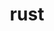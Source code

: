 ---
title: "rust"
layout: cache
categories: [package, develop-2025-01-26]
meta: {"versions": ["1.83.0"], "compilers": ["gcc@=10.5.0", "gcc@=11.1.0", "gcc@=11.4.0", "gcc@=13.2.0", "gcc@=13.3.0", "gcc@=7.5.0", "gcc@=9.4.0"], "oss": ["centos7", "rhel8", "ubuntu18.04", "ubuntu20.04", "ubuntu22.04", "ubuntu24.04"], "platforms": ["linux"], "targets": ["aarch64", "neoverse_v2", "ppc64le", "x86_64_v3"], "stacks": ["data-vis-sdk", "developer-tools-aarch64-linux-gnu", "developer-tools-x86_64_v3-linux-gnu", "e4s", "e4s-neoverse-v2", "e4s-oneapi", "e4s-power", "ml-linux-aarch64-cpu", "ml-linux-aarch64-cuda", "ml-linux-x86_64-cpu", "ml-linux-x86_64-cuda", "ml-linux-x86_64-rocm", "radiuss", "root"], "num_specs": 23, "num_specs_by_stack": {"root": 23, "developer-tools-x86_64_v3-linux-gnu": 1, "developer-tools-aarch64-linux-gnu": 1, "radiuss": 2, "e4s-power": 2, "data-vis-sdk": 1, "e4s-neoverse-v2": 2, "e4s": 4, "e4s-oneapi": 2, "ml-linux-aarch64-cuda": 4, "ml-linux-aarch64-cpu": 4, "ml-linux-x86_64-rocm": 3, "ml-linux-x86_64-cuda": 4, "ml-linux-x86_64-cpu": 4}}
spec_details: [{"hash": "m7tt3p2winqrfj4nxp2lxqmqjo3xjewd", "compiler": "gcc@=10.5.0", "versions": ["1.83.0"], "os": "centos7", "platform": "linux", "target": "x86_64_v3", "variants": ["build_system=generic", "+dev", "~docs", "+src"], "stacks": ["root", "developer-tools-x86_64_v3-linux-gnu"], "size": "-", "tarball": "https://binaries.spack.io/develop-2025-01-26/build_cache/linux-centos7-x86_64_v3/gcc-10.5.0/rust-1.83.0/linux-centos7-x86_64_v3-gcc-10.5.0-rust-1.83.0-m7tt3p2winqrfj4nxp2lxqmqjo3xjewd.spack"}, {"hash": "2tt2c7htbactoulsr4xgufyeg4vusl3f", "compiler": "gcc@=13.3.0", "versions": ["1.83.0"], "os": "rhel8", "platform": "linux", "target": "aarch64", "variants": ["build_system=generic", "+dev", "~docs", "+src"], "stacks": ["developer-tools-aarch64-linux-gnu", "root"], "size": "-", "tarball": "https://binaries.spack.io/develop-2025-01-26/build_cache/linux-rhel8-aarch64/gcc-13.3.0/rust-1.83.0/linux-rhel8-aarch64-gcc-13.3.0-rust-1.83.0-2tt2c7htbactoulsr4xgufyeg4vusl3f.spack"}, {"hash": "dcg4p3l7f5uc4gbpg7rgalpuqzxwrmju", "compiler": "gcc@=7.5.0", "versions": ["1.83.0"], "os": "ubuntu18.04", "platform": "linux", "target": "x86_64_v3", "variants": ["build_system=generic", "~dev", "~docs", "+src"], "stacks": ["root", "radiuss"], "size": "-", "tarball": "https://binaries.spack.io/develop-2025-01-26/build_cache/linux-ubuntu18.04-x86_64_v3/gcc-7.5.0/rust-1.83.0/linux-ubuntu18.04-x86_64_v3-gcc-7.5.0-rust-1.83.0-dcg4p3l7f5uc4gbpg7rgalpuqzxwrmju.spack"}, {"hash": "xrwmtvcfd4wmusskrbnqcz7ppcdhuqbw", "compiler": "gcc@=7.5.0", "versions": ["1.83.0"], "os": "ubuntu18.04", "platform": "linux", "target": "x86_64_v3", "variants": ["build_system=generic", "~dev", "~docs", "+src"], "stacks": ["root", "radiuss"], "size": "-", "tarball": "https://binaries.spack.io/develop-2025-01-26/build_cache/linux-ubuntu18.04-x86_64_v3/gcc-7.5.0/rust-1.83.0/linux-ubuntu18.04-x86_64_v3-gcc-7.5.0-rust-1.83.0-xrwmtvcfd4wmusskrbnqcz7ppcdhuqbw.spack"}, {"hash": "6vaifzheuyo3nevkuwzne3gea4tvidho", "compiler": "gcc@=9.4.0", "versions": ["1.83.0"], "os": "ubuntu20.04", "platform": "linux", "target": "ppc64le", "variants": ["build_system=generic", "~dev", "~docs", "+src"], "stacks": ["root", "e4s-power"], "size": "-", "tarball": "https://binaries.spack.io/develop-2025-01-26/build_cache/linux-ubuntu20.04-ppc64le/gcc-9.4.0/rust-1.83.0/linux-ubuntu20.04-ppc64le-gcc-9.4.0-rust-1.83.0-6vaifzheuyo3nevkuwzne3gea4tvidho.spack"}, {"hash": "ecikg4skmid5e7ehznzyop3b36gfypeq", "compiler": "gcc@=9.4.0", "versions": ["1.83.0"], "os": "ubuntu20.04", "platform": "linux", "target": "ppc64le", "variants": ["build_system=generic", "~dev", "~docs", "+src"], "stacks": ["root", "e4s-power"], "size": "-", "tarball": "https://binaries.spack.io/develop-2025-01-26/build_cache/linux-ubuntu20.04-ppc64le/gcc-9.4.0/rust-1.83.0/linux-ubuntu20.04-ppc64le-gcc-9.4.0-rust-1.83.0-ecikg4skmid5e7ehznzyop3b36gfypeq.spack"}, {"hash": "tupfvp6uo6pochmqpxifxuyr3s5ob475", "compiler": "gcc@=11.1.0", "versions": ["1.83.0"], "os": "ubuntu20.04", "platform": "linux", "target": "x86_64_v3", "variants": ["build_system=generic", "~dev", "~docs", "+src"], "stacks": ["root", "data-vis-sdk"], "size": "-", "tarball": "https://binaries.spack.io/develop-2025-01-26/build_cache/linux-ubuntu20.04-x86_64_v3/gcc-11.1.0/rust-1.83.0/linux-ubuntu20.04-x86_64_v3-gcc-11.1.0-rust-1.83.0-tupfvp6uo6pochmqpxifxuyr3s5ob475.spack"}, {"hash": "n3tdi5zmiyockoqmhtj7fkqhohlceoow", "compiler": "gcc@=11.4.0", "versions": ["1.83.0"], "os": "ubuntu22.04", "platform": "linux", "target": "neoverse_v2", "variants": ["build_system=generic", "~dev", "~docs", "+src"], "stacks": ["root", "e4s-neoverse-v2"], "size": "-", "tarball": "https://binaries.spack.io/develop-2025-01-26/build_cache/linux-ubuntu22.04-neoverse_v2/gcc-11.4.0/rust-1.83.0/linux-ubuntu22.04-neoverse_v2-gcc-11.4.0-rust-1.83.0-n3tdi5zmiyockoqmhtj7fkqhohlceoow.spack"}, {"hash": "zr46fshlrkp5ff36vdgqhnlv3nq6xwcs", "compiler": "gcc@=11.4.0", "versions": ["1.83.0"], "os": "ubuntu22.04", "platform": "linux", "target": "neoverse_v2", "variants": ["build_system=generic", "~dev", "~docs", "+src"], "stacks": ["root", "e4s-neoverse-v2"], "size": "-", "tarball": "https://binaries.spack.io/develop-2025-01-26/build_cache/linux-ubuntu22.04-neoverse_v2/gcc-11.4.0/rust-1.83.0/linux-ubuntu22.04-neoverse_v2-gcc-11.4.0-rust-1.83.0-zr46fshlrkp5ff36vdgqhnlv3nq6xwcs.spack"}, {"hash": "qdtasn7gtzjhfwruwo57rm72dq5y3mfb", "compiler": "gcc@=11.4.0", "versions": ["1.83.0"], "os": "ubuntu22.04", "platform": "linux", "target": "x86_64_v3", "variants": ["build_system=generic", "~dev", "~docs", "+src"], "stacks": ["root", "e4s"], "size": "-", "tarball": "https://binaries.spack.io/develop-2025-01-26/build_cache/linux-ubuntu22.04-x86_64_v3/gcc-11.4.0/rust-1.83.0/linux-ubuntu22.04-x86_64_v3-gcc-11.4.0-rust-1.83.0-qdtasn7gtzjhfwruwo57rm72dq5y3mfb.spack"}, {"hash": "mditkll3ruxlygf3rbb5ub4kwoozusag", "compiler": "gcc@=11.4.0", "versions": ["1.83.0"], "os": "ubuntu22.04", "platform": "linux", "target": "x86_64_v3", "variants": ["build_system=generic", "~dev", "~docs", "+src"], "stacks": ["root", "e4s"], "size": "-", "tarball": "https://binaries.spack.io/develop-2025-01-26/build_cache/linux-ubuntu22.04-x86_64_v3/gcc-11.4.0/rust-1.83.0/linux-ubuntu22.04-x86_64_v3-gcc-11.4.0-rust-1.83.0-mditkll3ruxlygf3rbb5ub4kwoozusag.spack"}, {"hash": "ov453c5lyxjeyuwnlgehsg73ym5jtwtz", "compiler": "gcc@=11.4.0", "versions": ["1.83.0"], "os": "ubuntu22.04", "platform": "linux", "target": "x86_64_v3", "variants": ["build_system=generic", "+dev", "~docs", "+src"], "stacks": ["root", "e4s"], "size": "-", "tarball": "https://binaries.spack.io/develop-2025-01-26/build_cache/linux-ubuntu22.04-x86_64_v3/gcc-11.4.0/rust-1.83.0/linux-ubuntu22.04-x86_64_v3-gcc-11.4.0-rust-1.83.0-ov453c5lyxjeyuwnlgehsg73ym5jtwtz.spack"}, {"hash": "33lqax3cmaiuzmapbkx7ivihevxk3ev7", "compiler": "gcc@=11.4.0", "versions": ["1.83.0"], "os": "ubuntu22.04", "platform": "linux", "target": "x86_64_v3", "variants": ["build_system=generic", "~dev", "~docs", "+src"], "stacks": ["root", "e4s"], "size": "-", "tarball": "https://binaries.spack.io/develop-2025-01-26/build_cache/linux-ubuntu22.04-x86_64_v3/gcc-11.4.0/rust-1.83.0/linux-ubuntu22.04-x86_64_v3-gcc-11.4.0-rust-1.83.0-33lqax3cmaiuzmapbkx7ivihevxk3ev7.spack"}, {"hash": "dlqkgq4p32i33qtwuo32laf2av43ei25", "compiler": "gcc@=11.4.0", "versions": ["1.83.0"], "os": "ubuntu22.04", "platform": "linux", "target": "x86_64_v3", "variants": ["build_system=generic", "~dev", "~docs", "+src"], "stacks": ["e4s-oneapi", "root"], "size": "-", "tarball": "https://binaries.spack.io/develop-2025-01-26/build_cache/linux-ubuntu22.04-x86_64_v3/gcc-11.4.0/rust-1.83.0/linux-ubuntu22.04-x86_64_v3-gcc-11.4.0-rust-1.83.0-dlqkgq4p32i33qtwuo32laf2av43ei25.spack"}, {"hash": "vau3rvxqfq6bahszzzrckqwy6vhvytbv", "compiler": "gcc@=11.4.0", "versions": ["1.83.0"], "os": "ubuntu22.04", "platform": "linux", "target": "x86_64_v3", "variants": ["build_system=generic", "~dev", "~docs", "+src"], "stacks": ["e4s-oneapi", "root"], "size": "-", "tarball": "https://binaries.spack.io/develop-2025-01-26/build_cache/linux-ubuntu22.04-x86_64_v3/gcc-11.4.0/rust-1.83.0/linux-ubuntu22.04-x86_64_v3-gcc-11.4.0-rust-1.83.0-vau3rvxqfq6bahszzzrckqwy6vhvytbv.spack"}, {"hash": "qjdmckp4sxpqfjjl6kdgds3vmp37qomw", "compiler": "gcc@=13.2.0", "versions": ["1.83.0"], "os": "ubuntu24.04", "platform": "linux", "target": "aarch64", "variants": ["build_system=generic", "+dev", "~docs", "+src"], "stacks": ["ml-linux-aarch64-cuda", "root", "ml-linux-aarch64-cpu"], "size": "-", "tarball": "https://binaries.spack.io/develop-2025-01-26/build_cache/linux-ubuntu24.04-aarch64/gcc-13.2.0/rust-1.83.0/linux-ubuntu24.04-aarch64-gcc-13.2.0-rust-1.83.0-qjdmckp4sxpqfjjl6kdgds3vmp37qomw.spack"}, {"hash": "zw5xyh4plfush6puccojpcr2bky2jwlh", "compiler": "gcc@=13.2.0", "versions": ["1.83.0"], "os": "ubuntu24.04", "platform": "linux", "target": "aarch64", "variants": ["build_system=generic", "+dev", "~docs", "+src"], "stacks": ["ml-linux-aarch64-cuda", "root", "ml-linux-aarch64-cpu"], "size": "-", "tarball": "https://binaries.spack.io/develop-2025-01-26/build_cache/linux-ubuntu24.04-aarch64/gcc-13.2.0/rust-1.83.0/linux-ubuntu24.04-aarch64-gcc-13.2.0-rust-1.83.0-zw5xyh4plfush6puccojpcr2bky2jwlh.spack"}, {"hash": "76wyt7uo5mtz32xilfmgnjzyuum2vrmm", "compiler": "gcc@=13.2.0", "versions": ["1.83.0"], "os": "ubuntu24.04", "platform": "linux", "target": "aarch64", "variants": ["build_system=generic", "~dev", "~docs", "+src"], "stacks": ["ml-linux-aarch64-cuda", "root", "ml-linux-aarch64-cpu"], "size": "-", "tarball": "https://binaries.spack.io/develop-2025-01-26/build_cache/linux-ubuntu24.04-aarch64/gcc-13.2.0/rust-1.83.0/linux-ubuntu24.04-aarch64-gcc-13.2.0-rust-1.83.0-76wyt7uo5mtz32xilfmgnjzyuum2vrmm.spack"}, {"hash": "tqmrukzbgausvrc5vl6m257mvvppzkg4", "compiler": "gcc@=13.2.0", "versions": ["1.83.0"], "os": "ubuntu24.04", "platform": "linux", "target": "aarch64", "variants": ["build_system=generic", "+dev", "~docs", "+src"], "stacks": ["ml-linux-aarch64-cuda", "root", "ml-linux-aarch64-cpu"], "size": "-", "tarball": "https://binaries.spack.io/develop-2025-01-26/build_cache/linux-ubuntu24.04-aarch64/gcc-13.2.0/rust-1.83.0/linux-ubuntu24.04-aarch64-gcc-13.2.0-rust-1.83.0-tqmrukzbgausvrc5vl6m257mvvppzkg4.spack"}, {"hash": "3yc7porir2so6axspnnyfpcqw7zyztrp", "compiler": "gcc@=13.2.0", "versions": ["1.83.0"], "os": "ubuntu24.04", "platform": "linux", "target": "x86_64_v3", "variants": ["build_system=generic", "+dev", "~docs", "+src"], "stacks": ["ml-linux-x86_64-rocm", "root", "ml-linux-x86_64-cuda", "ml-linux-x86_64-cpu"], "size": "-", "tarball": "https://binaries.spack.io/develop-2025-01-26/build_cache/linux-ubuntu24.04-x86_64_v3/gcc-13.2.0/rust-1.83.0/linux-ubuntu24.04-x86_64_v3-gcc-13.2.0-rust-1.83.0-3yc7porir2so6axspnnyfpcqw7zyztrp.spack"}, {"hash": "l7hidb52ohs6rrogtuaoezemdxaxmncr", "compiler": "gcc@=13.2.0", "versions": ["1.83.0"], "os": "ubuntu24.04", "platform": "linux", "target": "x86_64_v3", "variants": ["build_system=generic", "+dev", "~docs", "+src"], "stacks": ["root", "ml-linux-x86_64-cuda", "ml-linux-x86_64-cpu"], "size": "-", "tarball": "https://binaries.spack.io/develop-2025-01-26/build_cache/linux-ubuntu24.04-x86_64_v3/gcc-13.2.0/rust-1.83.0/linux-ubuntu24.04-x86_64_v3-gcc-13.2.0-rust-1.83.0-l7hidb52ohs6rrogtuaoezemdxaxmncr.spack"}, {"hash": "j2emp7ebbsbhxqvo2rpfzkcolrhtqevf", "compiler": "gcc@=13.2.0", "versions": ["1.83.0"], "os": "ubuntu24.04", "platform": "linux", "target": "x86_64_v3", "variants": ["build_system=generic", "~dev", "~docs", "+src"], "stacks": ["ml-linux-x86_64-rocm", "root", "ml-linux-x86_64-cuda", "ml-linux-x86_64-cpu"], "size": "-", "tarball": "https://binaries.spack.io/develop-2025-01-26/build_cache/linux-ubuntu24.04-x86_64_v3/gcc-13.2.0/rust-1.83.0/linux-ubuntu24.04-x86_64_v3-gcc-13.2.0-rust-1.83.0-j2emp7ebbsbhxqvo2rpfzkcolrhtqevf.spack"}, {"hash": "zdpgb4u32gdwta7waqnybvnspklc4e3x", "compiler": "gcc@=13.2.0", "versions": ["1.83.0"], "os": "ubuntu24.04", "platform": "linux", "target": "x86_64_v3", "variants": ["build_system=generic", "+dev", "~docs", "+src"], "stacks": ["ml-linux-x86_64-rocm", "root", "ml-linux-x86_64-cuda", "ml-linux-x86_64-cpu"], "size": "-", "tarball": "https://binaries.spack.io/develop-2025-01-26/build_cache/linux-ubuntu24.04-x86_64_v3/gcc-13.2.0/rust-1.83.0/linux-ubuntu24.04-x86_64_v3-gcc-13.2.0-rust-1.83.0-zdpgb4u32gdwta7waqnybvnspklc4e3x.spack"}]
---